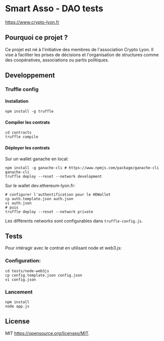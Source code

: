 Smart Asso - DAO tests
===============================


https://www.crypto-lyon.fr


Pourquoi ce projet ?
----------------

Ce projet est né à l'initiative des membres de l'association Crypto Lyon.
Il vise à faciliter les prises de décisions et l'organisation de structures 
comme des coopératives, associations ou partis politiques.

Developpement
-------------------

### Truffle config

#### Installation
```
npm install -g truffle
```

#### Compiler les contrats
```
cd contracts
truffle compile
```

#### Déployer les contrats

Sur un wallet ganache en local:
```
npm install -g ganache-cli # https://www.npmjs.com/package/ganache-cli
ganache-cli
truffle deploy --reset --network development
```

Sur le wallet dev.ethereum-lyon.fr:

```
# configurer l'authentification pour le HDWallet
cp auth.template.json auth.json
vi auth.json
# puis 
truffle deploy --reset --network private
```

Les différents networks sont configurables dans `truffle-config.js`.

Tests
-------

Pour intéragir avec le contrat en utilisant node et web3.js:

### Configuration:

```
cd tests/node-web3js
cp config.template.json config.json
vi config.json
```

### Lancement

```
npm install
node app.js
```


License
-------

MIT
https://opensource.org/licenses/MIT.
